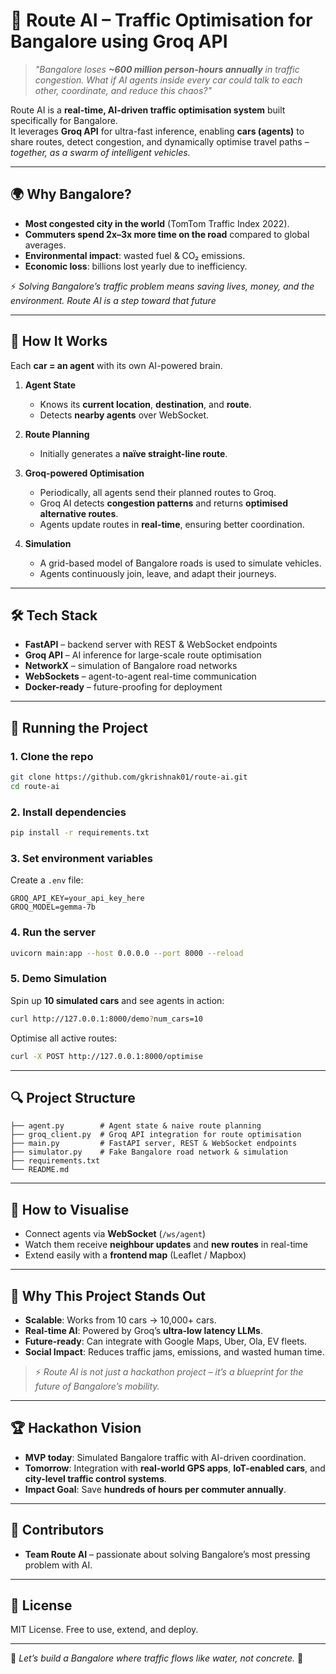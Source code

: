 # 🚦 Route AI – Traffic Optimisation for Bangalore using Groq API

> *"Bangalore loses **~600 million person-hours annually** in traffic congestion. What if AI agents inside every car could talk to each other, coordinate, and reduce this chaos?"*  

Route AI is a **real-time, AI-driven traffic optimisation system** built specifically for Bangalore.  
It leverages **Groq API** for ultra-fast inference, enabling **cars (agents)** to share routes, detect congestion, and dynamically optimise travel paths – *together, as a swarm of intelligent vehicles.*

---

## 🌍 Why Bangalore?
- **Most congested city in the world** (TomTom Traffic Index 2022).  
- **Commuters spend 2x–3x more time on the road** compared to global averages.  
- **Environmental impact**: wasted fuel & CO₂ emissions.  
- **Economic loss**: billions lost yearly due to inefficiency.

⚡ *Solving Bangalore’s traffic problem means saving lives, money, and the environment. Route AI is a step toward that future*

---

## 🤖 How It Works
Each **car = an agent** with its own AI-powered brain.  

1. **Agent State**  
   - Knows its **current location**, **destination**, and **route**.  
   - Detects **nearby agents** over WebSocket.  

2. **Route Planning**  
   - Initially generates a **naïve straight-line route**.  

3. **Groq-powered Optimisation**  
   - Periodically, all agents send their planned routes to Groq.  
   - Groq AI detects **congestion patterns** and returns **optimised alternative routes**.  
   - Agents update routes in **real-time**, ensuring better coordination.  

4. **Simulation**  
   - A grid-based model of Bangalore roads is used to simulate vehicles.  
   - Agents continuously join, leave, and adapt their journeys.  

---

## 🛠️ Tech Stack
- **FastAPI** – backend server with REST & WebSocket endpoints  
- **Groq API** – AI inference for large-scale route optimisation  
- **NetworkX** – simulation of Bangalore road networks  
- **WebSockets** – agent-to-agent real-time communication  
- **Docker-ready** – future-proofing for deployment  

---

## 🚀 Running the Project

### 1. Clone the repo
```bash
git clone https://github.com/gkrishnak01/route-ai.git
cd route-ai
```

### 2. Install dependencies
```bash
pip install -r requirements.txt
```

### 3. Set environment variables
Create a `.env` file:
```
GROQ_API_KEY=your_api_key_here
GROQ_MODEL=gemma-7b
```

### 4. Run the server
```bash
uvicorn main:app --host 0.0.0.0 --port 8000 --reload
```

### 5. Demo Simulation
Spin up **10 simulated cars** and see agents in action:
```bash
curl http://127.0.0.1:8000/demo?num_cars=10
```

Optimise all active routes:
```bash
curl -X POST http://127.0.0.1:8000/optimise
```

---

## 🔍 Project Structure
```
├── agent.py        # Agent state & naive route planning
├── groq_client.py  # Groq API integration for route optimisation
├── main.py         # FastAPI server, REST & WebSocket endpoints
├── simulator.py    # Fake Bangalore road network & simulation
├── requirements.txt
└── README.md
```

---

## 🎥 How to Visualise
- Connect agents via **WebSocket** (`/ws/agent`)  
- Watch them receive **neighbour updates** and **new routes** in real-time  
- Extend easily with a **frontend map** (Leaflet / Mapbox)  

---

## 🌟 Why This Project Stands Out
- **Scalable**: Works from 10 cars → 10,000+ cars.  
- **Real-time AI**: Powered by Groq’s **ultra-low latency LLMs**.  
- **Future-ready**: Can integrate with Google Maps, Uber, Ola, EV fleets.  
- **Social Impact**: Reduces traffic jams, emissions, and wasted human time.  

> ⚡ *Route AI is not just a hackathon project – it’s a blueprint for the future of Bangalore’s mobility.*

---

## 🏆 Hackathon Vision
- **MVP today**: Simulated Bangalore traffic with AI-driven coordination.  
- **Tomorrow**: Integration with **real-world GPS apps**, **IoT-enabled cars**, and **city-level traffic control systems**.  
- **Impact Goal**: Save **hundreds of hours per commuter annually**.  

---

## 🙌 Contributors
- **Team Route AI** – passionate about solving Bangalore’s most pressing problem with AI.  

---

## 📜 License
MIT License. Free to use, extend, and deploy.

---

🚦 *Let’s build a Bangalore where traffic flows like water, not concrete.* 🌆
